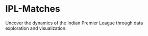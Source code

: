 # IPL-Matches
Uncover the dynamics of the Indian Premier League through data exploration and visualization.
